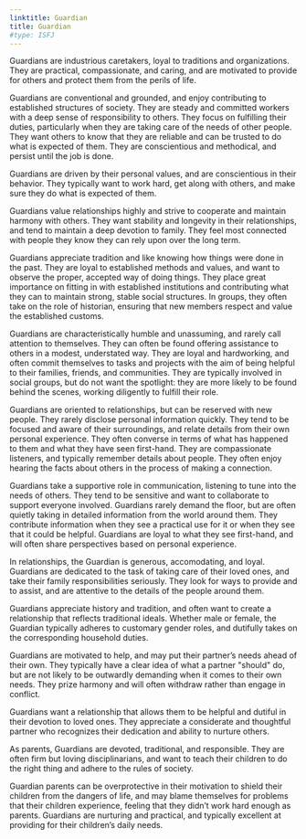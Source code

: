 ```yaml
---
linktitle: Guardian
title: Guardian
#type: ISFJ
---
```


Guardians are industrious caretakers, loyal to traditions and organizations. They are practical, compassionate, and caring, and are motivated to provide for others and protect them from the perils of life.

Guardians are conventional and grounded, and enjoy contributing to established structures of society. They are steady and committed workers with a deep sense of responsibility to others. They focus on fulfilling their duties, particularly when they are taking care of the needs of other people. They want others to know that they are reliable and can be trusted to do what is expected of them. They are conscientious and methodical, and persist until the job is done.

Guardians are driven by their personal values, and are conscientious in their behavior. They typically want to work hard, get along with others, and make sure they do what is expected of them.

Guardians value relationships highly and strive to cooperate and maintain harmony with others. They want stability and longevity in their relationships, and tend to maintain a deep devotion to family. They feel most connected with people they know they can rely upon over the long term.

Guardians appreciate tradition and like knowing how things were done in the past. They are loyal to established methods and values, and want to observe the proper, accepted way of doing things. They place great importance on fitting in with established institutions and contributing what they can to maintain strong, stable social structures. In groups, they often take on the role of historian, ensuring that new members respect and value the established customs.

Guardians are characteristically humble and unassuming, and rarely call attention to themselves. They can often be found offering assistance to others in a modest, understated way. They are loyal and hardworking, and often commit themselves to tasks and projects with the aim of being helpful to their families, friends, and communities. They are typically involved in social groups, but do not want the spotlight: they are more likely to be found behind the scenes, working diligently to fulfill their role.

Guardians are oriented to relationships, but can be reserved with new people. They rarely disclose personal information quickly. They tend to be focused and aware of their surroundings, and relate details from their own personal experience. They often converse in terms of what has happened to them and what they have seen first-hand. They are compassionate listeners, and typically remember details about people. They often enjoy hearing the facts about others in the process of making a connection.

Guardians take a supportive role in communication, listening to tune into the needs of others. They tend to be sensitive and want to collaborate to support everyone involved. Guardians rarely demand the floor, but are often quietly taking in detailed information from the world around them. They contribute information when they see a practical use for it or when they see that it could be helpful. Guardians are loyal to what they see first-hand, and will often share perspectives based on personal experience.

In relationships, the Guardian is generous, accomodating, and loyal. Guardians are dedicated to the task of taking care of their loved ones, and take their family responsibilities seriously. They look for ways to provide and to assist, and are attentive to the details of the people around them.

Guardians appreciate history and tradition, and often want to create a relationship that reflects traditional ideals. Whether male or female, the Guardian typically adheres to customary gender roles, and dutifully takes on the corresponding household duties.

Guardians are motivated to help, and may put their partner’s needs ahead of their own. They typically have a clear idea of what a partner "should" do, but are not likely to be outwardly demanding when it comes to their own needs. They prize harmony and will often withdraw rather than engage in conflict.

Guardians want a relationship that allows them to be helpful and dutiful in their devotion to loved ones. They appreciate a considerate and thoughtful partner who recognizes their dedication and ability to nurture others.

As parents, Guardians are devoted, traditional, and responsible. They are often firm but loving disciplinarians, and want to teach their children to do the right thing and adhere to the rules of society.

Guardian parents can be overprotective in their motivation to shield their children from the dangers of life, and may blame themselves for problems that their children experience, feeling that they didn’t work hard enough as parents. Guardians are nurturing and practical, and typically excellent at providing for their children’s daily needs.


